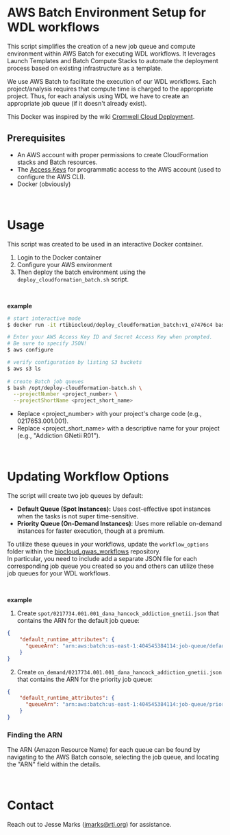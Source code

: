 # AWS Batch Environment Setup for WDL workflows
This script simplifies the creation of a new job queue and compute environment within AWS Batch for executing WDL workflows.
It leverages Launch Templates and Batch Compute Stacks to automate the deployment process based on existing infrastructure as a template.

We use AWS Batch to facilitate the execution of our WDL workflows.
Each project/analysis requires that compute time is charged to the appropriate project.
Thus, for each analysis using WDL we have to create an appropriate job queue (if it doesn't already exist).

This Docker was inspired by the wiki [Cromwell Cloud Deployment](https://github.com/RTIInternational/bioinformatics/wiki/Cromwell-Cloud-Deployment).


## Prerequisites
- An AWS account with proper permissions to create CloudFormation stacks and Batch resources.
- The [Access Keys](https://docs.aws.amazon.com/IAM/latest/UserGuide/id_credentials_access-keys.html) for programmatic access to the AWS account (used to configure the AWS CLI).
- Docker (obviously)

<br>


# Usage
This script was created to be used in an interactive Docker container.
1. Login to the Docker container
2. Configure your AWS environment
3. Then deploy the batch environment using the `deploy_cloudformation_batch.sh` script.
 
<br>

**example**
```bash
# start interactive mode
$ docker run -it rtibiocloud/deploy_cloudformation_batch:v1_e7476c4 bash

# Enter your AWS Access Key ID and Secret Access Key when prompted.
# Be sure to specify JSON!
$ aws configure

# verify configuration by listing S3 buckets  
$ aws s3 ls
  
# create Batch job queues
$ bash /opt/deploy-cloudformation-batch.sh \
  --projectNumber <project_number> \
  --projectShortName <project_short_name>
```
- Replace <project_number> with your project's charge code (e.g., 0217653.001.001).
- Replace <project_short_name> with a descriptive name for your project (e.g., "Addiction GNetii R01").

<br>

# Updating Workflow Options
The script will create two job queues by default:
- **Default Queue (Spot Instances):** Uses cost-effective spot instances when the tasks is not super time-sensitive.
- **Priority Queue (On-Demand Instances)**: Uses more reliable on-demand instances for faster execution, though at a premium.

To utilize these queues in your workflows, update the `workflow_options` folder within the [biocloud_gwas_workflows](https://github.com/RTIInternational/biocloud_gwas_workflows/tree/master) repository.<br>
In particular, you need to include add a separate JSON file for each corresponding job queue you created so you and others can utilize these job queues for your WDL workflows.

<br>

**example**
1. Create `spot/0217734.001.001_dana_hancock_addiction_gnetii.json` that contains the ARN for the default job queue:
```json
{
    "default_runtime_attributes": {
      "queueArn": "arn:aws:batch:us-east-1:404545384114:job-queue/default-Addiction-GNetii-R01-0217734-001-001"
    }
}
```
2. Create `on_demand/0217734.001.001_dana_hancock_addiction_gnetii.json` that contains the ARN for the priority job queue:
```json
{
    "default_runtime_attributes": {
      "queueArn": "arn:aws:batch:us-east-1:404545384114:job-queue/priority-Addiction-GNetii-R01-0217734-001-001"
    }
}
```

### Finding the ARN
The ARN (Amazon Resource Name) for each queue can be found by navigating to the AWS Batch console, selecting the job queue, and locating the "ARN" field within the details.

<br>

# Contact
Reach out to Jesse Marks (jmarks@rti.org) for assistance.
